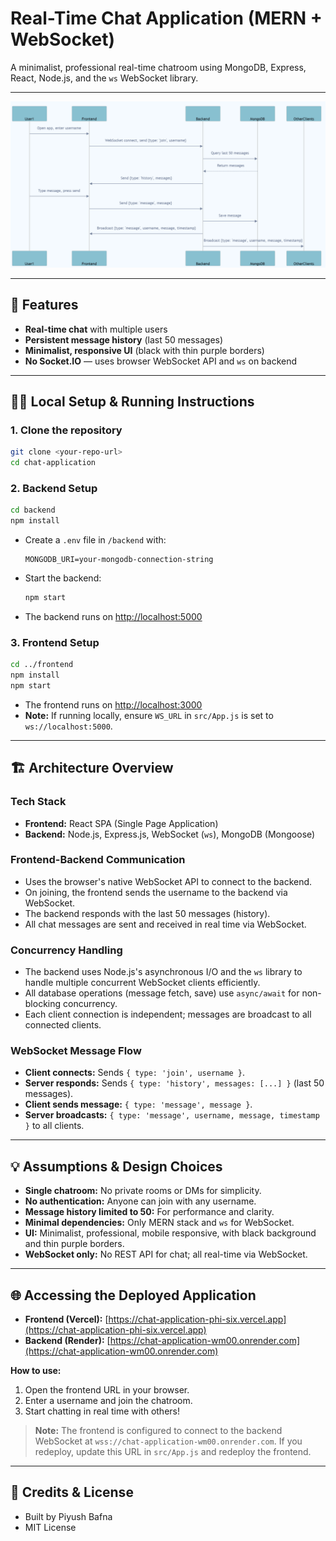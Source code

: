 # Real-Time Chat Application (MERN + WebSocket)

A minimalist, professional real-time chatroom using MongoDB, Express, React, Node.js, and the `ws` WebSocket library.

---

![alt text](image.png)

---

## 🚀 Features

- **Real-time chat** with multiple users
- **Persistent message history** (last 50 messages)
- **Minimalist, responsive UI** (black with thin purple borders)
- **No Socket.IO** — uses browser WebSocket API and `ws` on backend

---

## 🧑‍💻 Local Setup & Running Instructions

### 1. **Clone the repository**
```bash
git clone <your-repo-url>
cd chat-application
```

### 2. **Backend Setup**
```bash
cd backend
npm install
```
- Create a `.env` file in `/backend` with:
  ```
  MONGODB_URI=your-mongodb-connection-string
  ```
- Start the backend:
  ```bash
  npm start
  ```
- The backend runs on [http://localhost:5000](http://localhost:5000)

### 3. **Frontend Setup**
```bash
cd ../frontend
npm install
npm start
```
- The frontend runs on [http://localhost:3000](http://localhost:3000)
- **Note:** If running locally, ensure `WS_URL` in `src/App.js` is set to `ws://localhost:5000`.

---

## 🏗️ Architecture Overview

### **Tech Stack**
- **Frontend:** React SPA (Single Page Application)
- **Backend:** Node.js, Express.js, WebSocket (`ws`), MongoDB (Mongoose)

### **Frontend-Backend Communication**
- Uses the browser's native WebSocket API to connect to the backend.
- On joining, the frontend sends the username to the backend via WebSocket.
- The backend responds with the last 50 messages (history).
- All chat messages are sent and received in real time via WebSocket.

### **Concurrency Handling**
- The backend uses Node.js's asynchronous I/O and the `ws` library to handle multiple concurrent WebSocket clients efficiently.
- All database operations (message fetch, save) use `async/await` for non-blocking concurrency.
- Each client connection is independent; messages are broadcast to all connected clients.

### **WebSocket Message Flow**
- **Client connects:** Sends `{ type: 'join', username }`.
- **Server responds:** Sends `{ type: 'history', messages: [...] }` (last 50 messages).
- **Client sends message:** `{ type: 'message', message }`.
- **Server broadcasts:** `{ type: 'message', username, message, timestamp }` to all clients.

---

## 💡 Assumptions & Design Choices
- **Single chatroom:** No private rooms or DMs for simplicity.
- **No authentication:** Anyone can join with any username.
- **Message history limited to 50:** For performance and clarity.
- **Minimal dependencies:** Only MERN stack and `ws` for WebSocket.
- **UI:** Minimalist, professional, mobile responsive, with black background and thin purple borders.
- **WebSocket only:** No REST API for chat; all real-time via WebSocket.

---

## 🌐 Accessing the Deployed Application

- **Frontend (Vercel):** [https://chat-application-phi-six.vercel.app](https://chat-application-phi-six.vercel.app)
- **Backend (Render):** [https://chat-application-wm00.onrender.com](https://chat-application-wm00.onrender.com)

**How to use:**
1. Open the frontend URL in your browser.
2. Enter a username and join the chatroom.
3. Start chatting in real time with others!

> **Note:** The frontend is configured to connect to the backend WebSocket at `wss://chat-application-wm00.onrender.com`. If you redeploy, update this URL in `src/App.js` and redeploy the frontend.

---
## 📝 Credits & License
- Built by Piyush Bafna
- MIT License